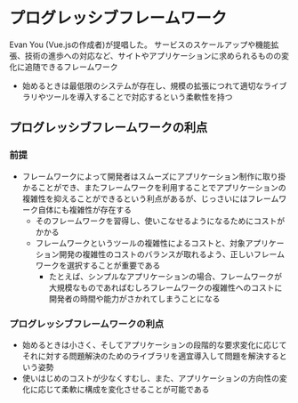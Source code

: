 # プログレッシブフレームワーク

Evan You (Vue.jsの作成者)が提唱した。
サービスのスケールアップや機能拡張、技術の進歩への対応など、サイトやアプリケーションに求められるものの変化に追随できるフレームワーク

- 始めるときは最低限のシステムが存在し、規模の拡張につれて適切なライブラリやツールを導入することで対応するという柔軟性を持つ

## プログレッシブフレームワークの利点

### 前提

- フレームワークによって開発者はスムーズにアプリケーション制作に取り掛かることができ、またフレームワークを利用することでアプリケーションの複雑性を抑えることができるという利点があるが、じっさいにはフレームワーク自体にも複雑性が存在する
  - そのフレームワークを習得し、使いこなせるようになるためにコストがかかる
  - フレームワークというツールの複雑性によるコストと、対象アプリケーション開発の複雑性のコストのバランスが取れるよう、正しいフレームワークを選択することが重要である
    - たとえば、シンプルなアプリケーションの場合、フレームワークが大規模なものであればむしろフレームワークの複雑性へのコストに開発者の時間や能力がさかれてしまうことになる

### プログレッシブフレームワークの利点

- 始めるときは小さく、そしてアプリケーションの段階的な要求変化に応じてそれに対する問題解決のためのライブラリを適宜導入して問題を解決するという姿勢
- 使いはじめのコストが少なくすむし、また、アプリケーションの方向性の変化に応じて柔軟に構成を変化させることが可能である
